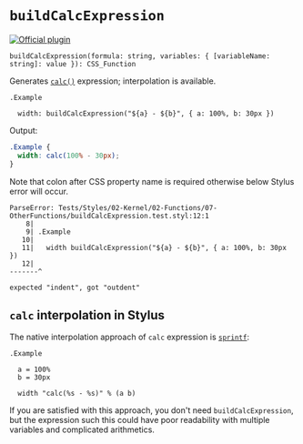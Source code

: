 # `buildCalcExpression`

[![Official plugin](https://img.shields.io/badge/IntelliJ_IDEA_Live_Template-bce-blue.svg?style=flat)](https://plugins.jetbrains.com/plugin/17677-yamato-daiwa-frontend)

```
buildCalcExpression(formula: string, variables: { [variableName: string]: value }): CSS_Function
```

Generates [`calc()`](https://developer.mozilla.org/en-US/docs/Web/CSS/calc()) expression; interpolation
is available.


```stylus
.Example

  width: buildCalcExpression("${a} - ${b}", { a: 100%, b: 30px })
```

Output:

```css
.Example {
  width: calc(100% - 30px);
}
```

Note that colon after CSS property name is required otherwise below Stylus error will occur.

```
ParseError: Tests/Styles/02-Kernel/02-Functions/07-OtherFunctions/buildCalcExpression.test.styl:12:1
    8|
    9| .Example
   10|
   11|   width buildCalcExpression("${a} - ${b}", { a: 100%, b: 30px })
   12|
-------^

expected "indent", got "outdent"
```

## `calc` interpolation in Stylus

The native interpolation approach of `calc` expression is [`sprintf`](https://stylus-lang.com/docs/operators.html#sprintf):

```stylus
.Example

  a = 100%
  b = 30px

  width "calc(%s - %s)" % (a b)
```

If you are satisfied with this approach, you don't need `buildCalcExpression`, but the expression such this could have
poor readability with multiple variables and complicated arithmetics.
